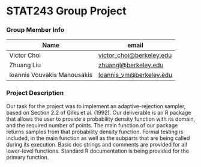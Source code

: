 # STAT243 Group Project### Group Member Info| Name       | email || ----------- | ----------- || Victor Choi | victor_choi@berkeley.edu || Zhuang Liu | zhuangl@berkeley.edu || Ioannis Vouvakis Manousakis | Ioannis_vm@berkeley.edu |### Project DescriptionOur task for the project was to implement an adaptive-rejection sampler, based on Section 2.2 of Gilks et al. (1992). Our deliverable is an R package that allows the user to provide a probability density function with its domain, and the required number of points. The main function of our package returns samples from that probability density function. Formal testing is included, in the main function as well as the subparts that are being called during its execution. Basic doc strings and comments are provided for all lower-level functions. Standard R documentation is being provided for the primary function.